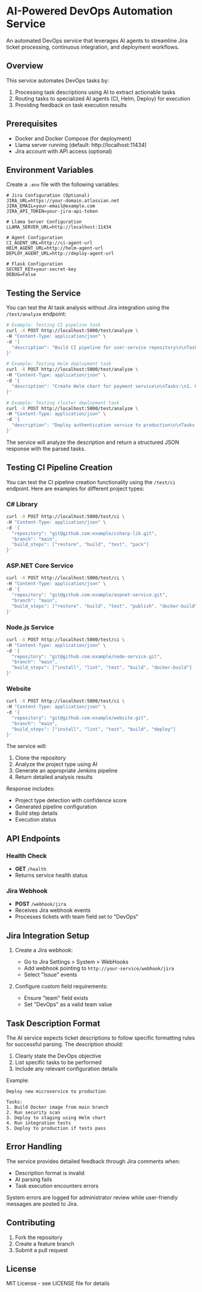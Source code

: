 # AI-Powered DevOps Automation Service

An automated DevOps service that leverages AI agents to streamline Jira ticket processing, continuous integration, and deployment workflows.

## Overview

This service automates DevOps tasks by:
1. Processing task descriptions using AI to extract actionable tasks
2. Routing tasks to specialized AI agents (CI, Helm, Deploy) for execution
3. Providing feedback on task execution results

## Prerequisites

- Docker and Docker Compose (for deployment)
- Llama server running (default: http://localhost:11434)
- Jira account with API access (optional)

## Environment Variables

Create a `.env` file with the following variables:

```env
# Jira Configuration (Optional)
JIRA_URL=https://your-domain.atlassian.net
JIRA_EMAIL=your-email@example.com
JIRA_API_TOKEN=your-jira-api-token

# Llama Server Configuration
LLAMA_SERVER_URL=http://localhost:11434

# Agent Configuration
CI_AGENT_URL=http://ci-agent-url
HELM_AGENT_URL=http://helm-agent-url
DEPLOY_AGENT_URL=http://deploy-agent-url

# Flask Configuration
SECRET_KEY=your-secret-key
DEBUG=False
```

## Testing the Service

You can test the AI task analysis without Jira integration using the `/test/analyze` endpoint:

```bash
# Example: Testing CI pipeline task
curl -X POST http://localhost:5000/test/analyze \
-H "Content-Type: application/json" \
-d '{
  "description": "Build CI pipeline for user-service repository\n\nTasks:\n1. Set up CI pipeline for git@github.com:org/user-service.git\n2. Configure build steps: test, lint, build\n3. Use main branch as default"
}'

# Example: Testing Helm deployment task
curl -X POST http://localhost:5000/test/analyze \
-H "Content-Type: application/json" \
-d '{
  "description": "Create Helm chart for payment service\n\nTasks:\n1. Create Helm chart for git@github.com:org/payment-service.git\n2. Configure service ports and environment variables\n3. Set up ingress rules"
}'

# Example: Testing cluster deployment task
curl -X POST http://localhost:5000/test/analyze \
-H "Content-Type: application/json" \
-d '{
  "description": "Deploy authentication service to production\n\nTasks:\n1. Deploy from git@github.com:org/auth-service.git\n2. Use production namespace\n3. Configure horizontal pod autoscaling"
}'
```

The service will analyze the description and return a structured JSON response with the parsed tasks.

## Testing CI Pipeline Creation

You can test the CI pipeline creation functionality using the `/test/ci` endpoint. Here are examples for different project types:

### C# Library
```bash
curl -X POST http://localhost:5000/test/ci \
-H "Content-Type: application/json" \
-d '{
  "repository": "git@github.com:example/csharp-lib.git",
  "branch": "main",
  "build_steps": ["restore", "build", "test", "pack"]
}'
```

### ASP.NET Core Service
```bash
curl -X POST http://localhost:5000/test/ci \
-H "Content-Type: application/json" \
-d '{
  "repository": "git@github.com:example/aspnet-service.git",
  "branch": "main",
  "build_steps": ["restore", "build", "test", "publish", "docker-build"]
}'
```

### Node.js Service
```bash
curl -X POST http://localhost:5000/test/ci \
-H "Content-Type: application/json" \
-d '{
  "repository": "git@github.com:example/node-service.git",
  "branch": "main",
  "build_steps": ["install", "lint", "test", "build", "docker-build"]
}'
```

### Website
```bash
curl -X POST http://localhost:5000/test/ci \
-H "Content-Type: application/json" \
-d '{
  "repository": "git@github.com:example/website.git",
  "branch": "main",
  "build_steps": ["install", "lint", "test", "build", "deploy"]
}'
```

The service will:
1. Clone the repository
2. Analyze the project type using AI
3. Generate an appropriate Jenkins pipeline
4. Return detailed analysis results

Response includes:
- Project type detection with confidence score
- Generated pipeline configuration
- Build step details
- Execution status


## API Endpoints

### Health Check
- **GET** `/health`
- Returns service health status

### Jira Webhook
- **POST** `/webhook/jira`
- Receives Jira webhook events
- Processes tickets with team field set to "DevOps"

## Jira Integration Setup

1. Create a Jira webhook:
   - Go to Jira Settings > System > WebHooks
   - Add webhook pointing to `http://your-service/webhook/jira`
   - Select "Issue" events

2. Configure custom field requirements:
   - Ensure "team" field exists
   - Set "DevOps" as a valid team value

## Task Description Format

The AI service expects ticket descriptions to follow specific formatting rules for successful parsing. The description should:

1. Clearly state the DevOps objective
2. List specific tasks to be performed
3. Include any relevant configuration details

Example:
```
Deploy new microservice to production

Tasks:
1. Build Docker image from main branch
2. Run security scan
3. Deploy to staging using Helm chart
4. Run integration tests
5. Deploy to production if tests pass
```

## Error Handling

The service provides detailed feedback through Jira comments when:
- Description format is invalid
- AI parsing fails
- Task execution encounters errors

System errors are logged for administrator review while user-friendly messages are posted to Jira.

## Contributing

1. Fork the repository
2. Create a feature branch
3. Submit a pull request

## License

MIT License - see LICENSE file for details